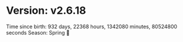 # Version: v2.6.18
Time since birth: 932 days, 22368 hours, 1342080 minutes, 80524800 seconds
Season: Spring 🌸
